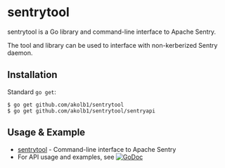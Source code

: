 # sentrytool

sentrytool is a Go library and command-line interface to Apache Sentry.

The tool and library can be used to interface with non-kerberized Sentry daemon.

## Installation

Standard `go get`:

```
$ go get github.com/akolb1/sentrytool
$ go get github.com/akolb1/sentrytool/sentryapi
```

## Usage & Example

* [sentrytool](sentrytool.md)	 - Command-line interface to Apache Sentry
* For API usage and examples, see
[![GoDoc](https://godoc.org/github.com/akolb1/sentrytool/sentryapi?status.svg)](https://godoc.org/github.com/akolb1/sentrytool/sentryapi)
